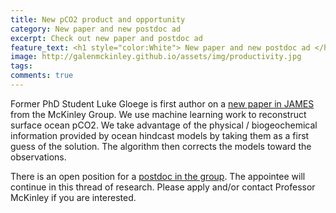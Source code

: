```yaml
---
title: New pCO2 product and opportunity
category: New paper and new postdoc ad
excerpt: Check out new paper and postdoc ad
feature_text: <h1 style="color:White"> New paper and new postdoc ad </h1>
image: http://galenmckinley.github.io/assets/img/productivity.jpg
tags: 
comments: true
---
```


Former PhD Student Luke Gloege is first author on a [new paper in JAMES](https://agupubs.onlinelibrary.wiley.com/doi/epdf/10.1029/2021MS002620) from the McKinley Group. We use machine learning work to reconstruct surface ocean pCO2. We take advantage of the physical / biogeochemical information provided by ocean hindcast models by taking them as a first guess of the solution. The algorithm then corrects the models toward the observations. 

There is an open position for a [postdoc in the group](https://academic.careers.columbia.edu/#/90517). The appointee will continue in this thread of research. Please apply and/or contact Professor McKinley if you are interested. 

